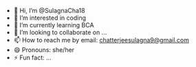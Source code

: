 - 👋 Hi, I’m @SulagnaCha18
- 👀 I’m interested in coding
- 🌱 I’m currently learning BCA
- 💞️ I’m looking to collaborate on ...
- 📫 How to reach me by email: chatterjeesulagna9@gmail.com
- 😄 Pronouns: she/her
- ⚡ Fun fact: ...

<!---
SulagnaCha18/SulagnaCha18 is a ✨ special ✨ repository because its `README.md` (this file) appears on your GitHub profile.
You can click the Preview link to take a look at your changes.
--->
